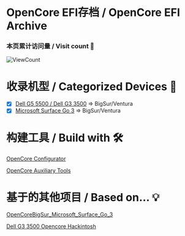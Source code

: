 # OpenCore EFI存档 / OpenCore EFI Archive


### 本页累计访问量 / Visit count 👋
![ViewCount](https://count.getloli.com/get/@view_github_ce_ocefiarch)

# 收录机型 / Categorized Devices 📱
- [x] [Dell G5 5500 / Dell G3 3500](Dell_G5_5500) => BigSur/Ventura
- [x] [Microsoft Surface Go 3](Surface_Go_3) => BigSur/Ventura

# 构建工具 / Build with 🛠️
[OpenCore Configurator](https://github.com/HackintoshFans/OpenCoreConfigurator)

[OpenCore Auxiliary Tools](https://github.com/ic005k/OCAuxiliaryTools)

# 基于的其他项目 / Based on... 💡
[OpenCoreBigSur_Microsoft_Surface_Go_3](https://github.com/djmanri3/OpenCoreBigSur_Microsoft_Surface_Go_3)

[Dell G3 3500 Opencore Hackintosh](https://github.com/Xoloth/Dell-G3-3500-Opencore-Hackintosh)
